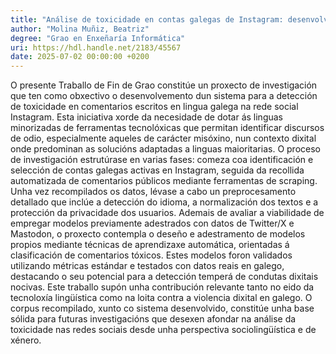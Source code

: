 ```yaml
---
title: "Análise de toxicidade en contas galegas de Instagram: desenvolvemento dun sistema de detección"
author: "Molina Muñiz, Beatriz"
degree: "Grao en Enxeñaría Informática"
uri: https://hdl.handle.net/2183/45567 
date: 2025-07-02 00:00:00 +0200
---
```

O presente Traballo de Fin de Grao constitúe un proxecto de investigación que ten como obxectivo o desenvolvemento dun sistema para a detección de toxicidade en comentarios escritos en lingua galega na rede social Instagram. Esta iniciativa xorde da necesidade de dotar ás linguas minorizadas de ferramentas tecnolóxicas que permitan identificar discursos de odio, especialmente aqueles de carácter misóxino, nun contexto dixital onde predominan as solucións adaptadas a linguas maioritarias. O proceso de investigación estrutúrase en varias fases: comeza coa identificación e selección de contas galegas activas en Instagram, seguida da recollida automatizada de comentarios públicos mediante ferramentas de scraping. Unha vez recompilados os datos, lévase a cabo un preprocesamento detallado que inclúe a detección do idioma, a normalización dos textos e a protección da privacidade dos usuarios. Ademais de avaliar a viabilidade de empregar modelos previamente adestrados con datos de Twitter/X e Mastodon, o proxecto contempla o deseño e adestramento de modelos propios mediante técnicas de aprendizaxe automática, orientadas á clasificación de comentarios tóxicos. Estes modelos foron validados utilizando métricas estándar e testados con datos reais en galego, destacando o seu potencial para a detección temperá de condutas dixitais nocivas. Este traballo supón unha contribución relevante tanto no eido da tecnoloxía lingüística como na loita contra a violencia dixital en galego. O corpus recompilado, xunto co sistema desenvolvido, constitúe unha base sólida para futuras investigacións que desexen afondar na análise da toxicidade nas redes sociais desde unha perspectiva sociolingüística e de xénero.
